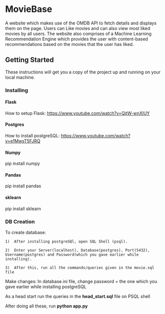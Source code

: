 # MovieBase
A website which makes use of the OMDB API to fetch details and displays them on the page. Users can Like movies and can also view most liked movies by all users. The website also comprises of a Machine Learning Recommendation Engine which provides the user with content-based recommendations based on the movies that the user has liked.  

## Getting Started
These instructions will get you a copy of the project up and running on your local machine. 
### Installing
#### Flask
How to setup Flask: https://www.youtube.com/watch?v=QjtW-wnXlUY
#### Postgres
How to install postgreSQL: https://www.youtube.com/watch?v=e1MwsT5FJRQ
#### Numpy
pip install numpy
#### Pandas
pip install pandas
#### sklearn
pip install sklearn


### DB Creation
To create database:
```
1)  After installing postgreSQl, open SQL Shell (psql).

2)  Enter your Server(localhost), Database(postgres), Port(5432), Username(postgres) and Password(which you gave earlier while installing).

3)  After this, run all the commands/queries given in the movie.sql file
```
Make changes: In database.ini file, change password = the one which you gave earlier while installing postgreSQL

As a head start run the queries in the **head_start.sql** file on PSQL shell

After doing all these, run **python app.py**
